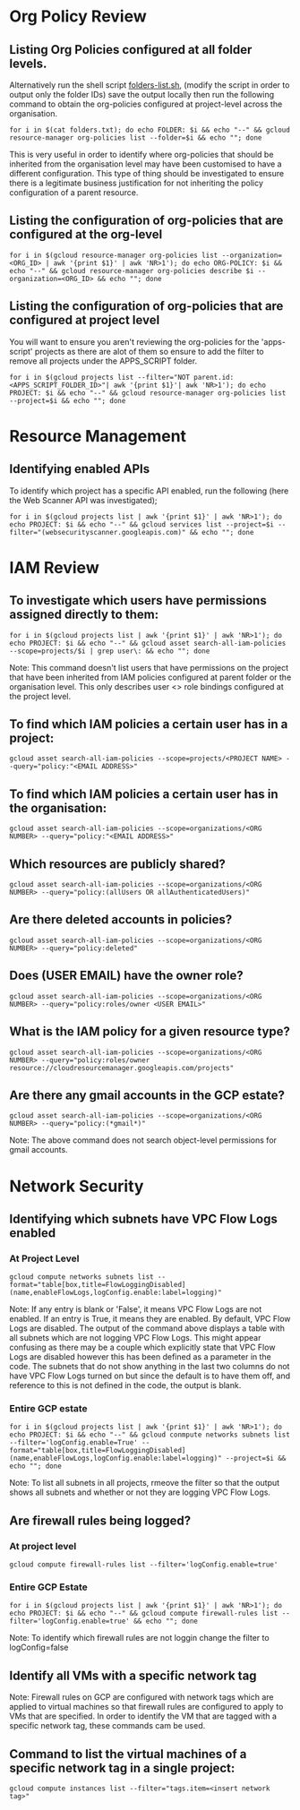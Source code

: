 # Org Policy Review

## Listing Org Policies configured at all folder levels.

Alternatively run the shell script [folders-list.sh](./folders-list.sh), (modify the script in order to output only the folder IDs) save the output locally then run the following command to obtain the org-policies configured at project-level across the organisation.

```for i in $(cat folders.txt); do echo FOLDER: $i && echo "--" && gcloud resource-manager org-policies list --folder=$i && echo ""; done```

This is very useful in order to identify where org-policies that should be inherited from the organisation level may have been customised to have a different configuration. This type of thing should be investigated to ensure there is a legitimate business justification for not inheriting the policy configuration of a parent resource.

## Listing the configuration of org-policies that are configured at the org-level

```for i in $(gcloud resource-manager org-policies list --organization=<ORG_ID> | awk '{print $1}' | awk 'NR>1'); do echo ORG-POLICY: $i && echo "--" && gcloud resource-manager org-policies describe $i --organization=<ORG_ID> && echo ""; done```

## Listing the configuration of org-policies that are configured at project level

You will want to ensure you aren't reviewing the org-policies for the 'apps-script' projects as there are alot of them so ensure to add the filter to remove all projects under the APPS_SCRIPT folder.

```for i in $(gcloud projects list --filter="NOT parent.id:<APPS_SCRIPT_FOLDER_ID>"| awk '{print $1}'| awk 'NR>1'); do echo PROJECT: $i && echo "--" && gcloud resource-manager org-policies list --project=$i && echo ""; done```

# Resource Management

## Identifying enabled APIs

To identify which project has a specific API enabled, run the following (here the Web Scanner API was investigated);

```for i in $(gcloud projects list | awk '{print $1}' | awk 'NR>1'); do echo PROJECT: $i && echo "--" && gcloud services list --project=$i --filter="(websecurityscanner.googleapis.com)" && echo ""; done```

  
# IAM Review

## To investigate which users have permissions assigned directly to them: 
  
```for i in $(gcloud projects list | awk '{print $1}' | awk 'NR>1'); do echo PROJECT: $i && echo "--" && gcloud asset search-all-iam-policies --scope=projects/$i | grep user\: && echo ""; done```
    
Note: This command doesn't list users that have permissions on the project that have been inherited from IAM policies configured at parent folder or the organisation level. This only describes user <> role bindings configured at the project level.

## To find which IAM policies a certain user has in a project:

```gcloud asset search-all-iam-policies --scope=projects/<PROJECT NAME> --query="policy:"<EMAIL ADDRESS>"```
    
## To find which IAM policies a certain user has in the organisation:

```gcloud asset search-all-iam-policies --scope=organizations/<ORG NUMBER> --query="policy:"<EMAIL ADDRESS>"```
    
## Which resources are publicly shared?

```gcloud asset search-all-iam-policies --scope=organizations/<ORG NUMBER> --query="policy:(allUsers OR allAuthenticatedUsers)"```
    
## Are there deleted accounts in policies?

```gcloud asset search-all-iam-policies --scope=organizations/<ORG NUMBER> --query="policy:deleted"```
    
## Does (USER EMAIL) have the owner role?

```gcloud asset search-all-iam-policies --scope=organizations/<ORG NUMBER> --query="policy:roles/owner <USER EMAIL>"```
    
## What is the IAM policy for a given resource type?

```gcloud asset search-all-iam-policies --scope=organizations/<ORG NUMBER> --query="policy:roles/owner resource://cloudresourcemanager.googleapis.com/projects"```
    
## Are there any gmail accounts in the GCP estate?

```gcloud asset search-all-iam-policies --scope=organizations/<ORG NUMBER> --query="policy:(*gmail*)"```
    
Note: The above command does not search object-level permissions for gmail accounts.

# Network Security

## Identifying which subnets have VPC Flow Logs enabled

### At Project Level

```gcloud compute networks subnets list --format="table[box,title=FlowLoggingDisabled](name,enableFlowLogs,logConfig.enable:label=logging)"```
  
Note: If any entry is blank or 'False', it means VPC Flow Logs are not enabled. If an entry is True, it means they are enabled.
By default, VPC Flow Logs are disabled. The output of the command above displays a table with all subnets which are not logging VPC Flow Logs. This might appear confusing as there may be a couple which explicitly state that VPC Flow Logs are disabled however this has been defined as a parameter in the code. The subnets that do not show anything in the last two columns do not have VPC Flow Logs turned on but since the default is to have them off, and reference to this is not defined in the code, the output is blank.

### Entire GCP estate

```for i in $(gcloud projects list | awk '{print $1}' | awk 'NR>1'); do echo PROJECT: $i && echo "--" && gcloud conmpute networks subnets list --filter='logConfig.enable=True' --format="table[box,title=FlowLoggingDisabled](name,enableFlowLogs,logConfig.enable:label=logging)" --project=$i && echo ""; done```
  
Note: To list all subnets in all projects, rmeove the filter so that the output shows all subnets and whether or not they are logging VPC Flow Logs.

## Are firewall rules being logged?

### At project level

```gcloud compute firewall-rules list --filter='logConfig.enable=true'```
  
### Entire GCP Estate

```for i in $(gcloud projects list | awk '{print $1}' | awk 'NR>1'); do echo PROJECT: $i && echo "--" && gcloud compute firewall-rules list --filter='logConfig.enable=true' && echo ""; done```

Note: To identify which firewall rules are not loggin change the filter to logConfig=false

## Identify all VMs with a specific network tag

Note: Firewall rules on GCP are configured with network tags which are applied to virtual machines so that firewall rules are configured to apply to VMs that are specified. In order to identify the VM that are tagged with a specific network tag, these commands cam be used.

## Command to list the virtual machines of a specific network tag in a single project:

```gcloud compute instances list --filter="tags.item=<insert network tag>"```
   
  
